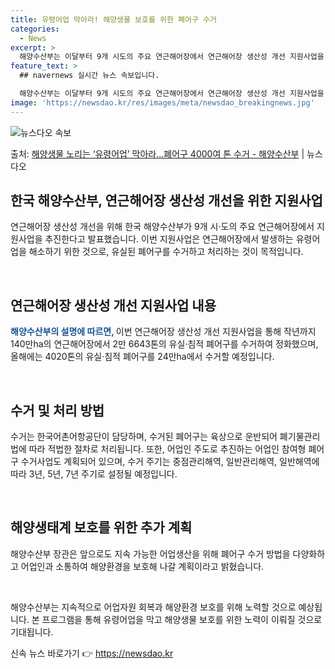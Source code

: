 ```yaml
---
title: 유령어업 막아라! 해양생물 보호를 위한 폐어구 수거
categories:
  - News
excerpt: >
  해양수산부는 이달부터 9개 시도의 주요 연근해어장에서 연근해어장 생산성 개선 지원사업을 본격 추진한다고 4일…
feature_text: >
  ## navernews 실시간 뉴스 속보입니다.

  해양수산부는 이달부터 9개 시도의 주요 연근해어장에서 연근해어장 생산성 개선 지원사업을 본격 추진한다고 4일…
image: 'https://newsdao.kr/res/images/meta/newsdao_breakingnews.jpg'
---
```


![뉴스다오 속보](https://newsdao.kr/res/images/meta/newsdao_breakingnews.jpg)

<p>출처: <a href="https://newsdao.kr/3511" rel="dofollow">해양생물 노리는 ‘유령어업’ 막아라…폐어구 4000여 톤 수거 - 해양수산부</a> | 뉴스다오</p>

<h2 data-ke-size="size26">한국 해양수산부, 연근해어장 생산성 개선을 위한 지원사업</h2>
연근해어장 생산성 개선을 위해 한국 해양수산부가 9개 시·도의 주요 연근해어장에서 지원사업을 추진한다고 발표했습니다. 이번 지원사업은 연근해어장에서 발생하는 유령어업을 해소하기 위한 것으로, 유실된 폐어구를 수거하고 처리하는 것이 목적입니다. 

<p data-ke-size="size16">&nbsp;</p>

<h2 data-ke-size="size24">연근해어장 생산성 개선 지원사업 내용</h2>
<b><span style="color: #1a5490;">해양수산부의 설명에 따르면, </span></b>이번 연근해어장 생산성 개선 지원사업을 통해 작년까지 140만ha의 연근해어장에서 2만 6643톤의 유실·침적 폐어구를 수거하여 정화했으며, 올해에는 4020톤의 유실·침적 폐어구를 24만ha에서 수거할 예정입니다. 

<p data-ke-size="size16">&nbsp;</p>

<h2 data-ke-size="size24">수거 및 처리 방법</h2>
수거는 한국어촌어항공단이 담당하며, 수거된 폐어구는 육상으로 운반되어 폐기물관리법에 따라 적법한 절차로 처리됩니다. 또한, 어업인 주도로 추진하는 어업인 참여형 폐어구 수거사업도 계획되어 있으며, 수거 주기는 중점관리해역, 일반관리해역, 일반해역에 따라 3년, 5년, 7년 주기로 설정될 예정입니다.

<p data-ke-size="size16">&nbsp;</p>

<h2 data-ke-size="size24">해양생태계 보호를 위한 추가 계획</h2>
해양수산부 장관은 앞으로도 지속 가능한 어업생산을 위해 폐어구 수거 방법을 다양화하고 어업인과 소통하여 해양환경을 보호해 나갈 계획이라고 밝혔습니다.

<p data-ke-size="size16">&nbsp;</p>

해양수산부는 지속적으로 어업자원 회복과 해양환경 보호를 위해 노력할 것으로 예상됩니다. 본 프로그램을 통해 유령어업을 막고 해양생물 보호를 위한 노력이 이뤄질 것으로 기대됩니다. 

신속 뉴스 바로가기 👉 <a href="https://newsdao.kr" rel="dofollow">https://newsdao.kr</a>


